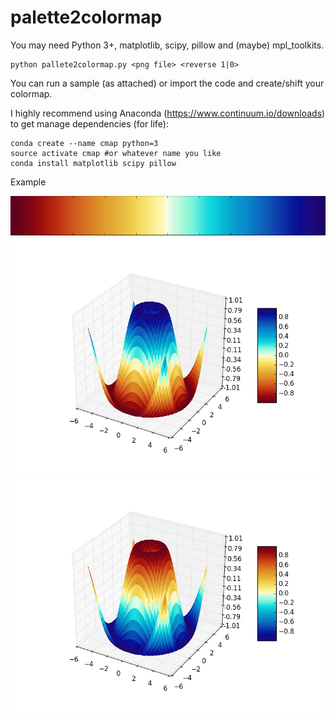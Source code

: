 # palette2colormap

You may need Python 3+, matplotlib, scipy, pillow and (maybe) mpl_toolkits.

    python pallete2colormap.py <png file> <reverse 1|0>

You can run a sample (as attached) or import the code and create/shift your colormap.

I highly recommend using Anaconda (https://www.continuum.io/downloads) to get manage dependencies (for life): 

    conda create --name cmap python=3
    source activate cmap #or whatever name you like
    conda install matplotlib scipy pillow
  
Example

![alt tag](https://github.com/fhorta/palette2colormap/blob/master/example/W5.png)
![alt tag](https://github.com/fhorta/palette2colormap/blob/master/example/W5-normal.png)
![alt tag](https://github.com/fhorta/palette2colormap/blob/master/example/W5-reverse.png)
